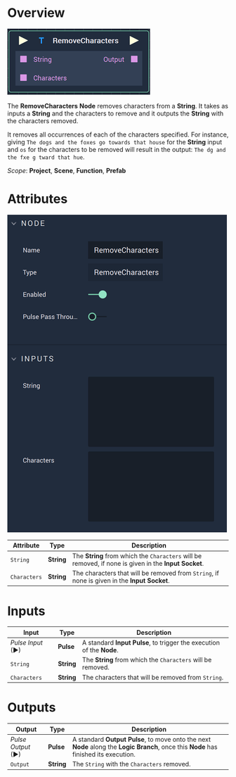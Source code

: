 # Overview

![The RemoveCharacters Node.](../../.gitbook/assets/removecharactersnode.png)

The **RemoveCharacters** **Node** removes characters from a **String**. It takes as inputs a **String** and the characters to remove and it outputs the **String** with the characters removed.

It removes all occurrences of each of the characters specified. For instance, giving `The dogs and the foxes go towards that house` for the **String** input and `os` for the characters to be removed will result in the output: `The dg and the fxe g tward that hue`.

*Scope*: **Project**, **Scene**, **Function**, **Prefab**

# Attributes

![The RemoveCharactersNode Attributes.](../../.gitbook/assets/removecharactersattributes.png)

|Attribute|Type|Description|
|---|---|---|
| `String` | **String** | The **String** from which the `Characters` will be removed, if none is given in the **Input Socket**. |
| `Characters` | **String** | The characters that will be removed from `String`, if none is given in the **Input Socket**. |

# Inputs

|Input|Type|Description|
|---|---|---|
|*Pulse Input* (►)|**Pulse**|A standard **Input Pulse**, to trigger the execution of the **Node**.|
| `String` | **String** | The **String** from which the `Characters` will be removed. |
| `Characters` | **String** | The characters that will be removed from `String`. |

# Outputs

|Output|Type|Description|
|---|---|---|
|*Pulse Output* (►)|**Pulse**|A standard **Output Pulse**, to move onto the next **Node** along the **Logic Branch**, once this **Node** has finished its execution.|
| `Output` | **String** | The `String` with the `Characters` removed. |



